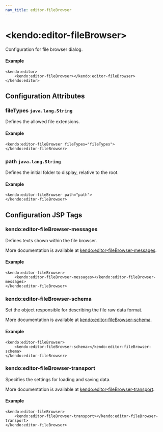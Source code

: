 ```yaml
---
nav_title: editor-fileBrowser
---
```


# \<kendo:editor-fileBrowser\>

Configuration for file browser dialog.

#### Example
    <kendo:editor>
        <kendo:editor-fileBrowser></kendo:editor-fileBrowser>
    </kendo:editor>

## Configuration Attributes

### fileTypes `java.lang.String`

Defines the allowed file extensions.

#### Example
    <kendo:editor-fileBrowser fileTypes="fileTypes">
    </kendo:editor-fileBrowser>

### path `java.lang.String`

Defines the initial folder to display, relative to the root.

#### Example
    <kendo:editor-fileBrowser path="path">
    </kendo:editor-fileBrowser>


##  Configuration JSP Tags

### kendo:editor-fileBrowser-messages

Defines texts shown within the file browser.

More documentation is available at [kendo:editor-fileBrowser-messages](/kendo-ui/api/wrappers/jsp/editor/filebrowser-messages).

#### Example

    <kendo:editor-fileBrowser>
        <kendo:editor-fileBrowser-messages></kendo:editor-fileBrowser-messages>
    </kendo:editor-fileBrowser>

### kendo:editor-fileBrowser-schema

Set the object responsible for describing the file raw data format.

More documentation is available at [kendo:editor-fileBrowser-schema](/kendo-ui/api/wrappers/jsp/editor/filebrowser-schema).

#### Example

    <kendo:editor-fileBrowser>
        <kendo:editor-fileBrowser-schema></kendo:editor-fileBrowser-schema>
    </kendo:editor-fileBrowser>

### kendo:editor-fileBrowser-transport

Specifies the settings for loading and saving data.

More documentation is available at [kendo:editor-fileBrowser-transport](/kendo-ui/api/wrappers/jsp/editor/filebrowser-transport).

#### Example

    <kendo:editor-fileBrowser>
        <kendo:editor-fileBrowser-transport></kendo:editor-fileBrowser-transport>
    </kendo:editor-fileBrowser>

